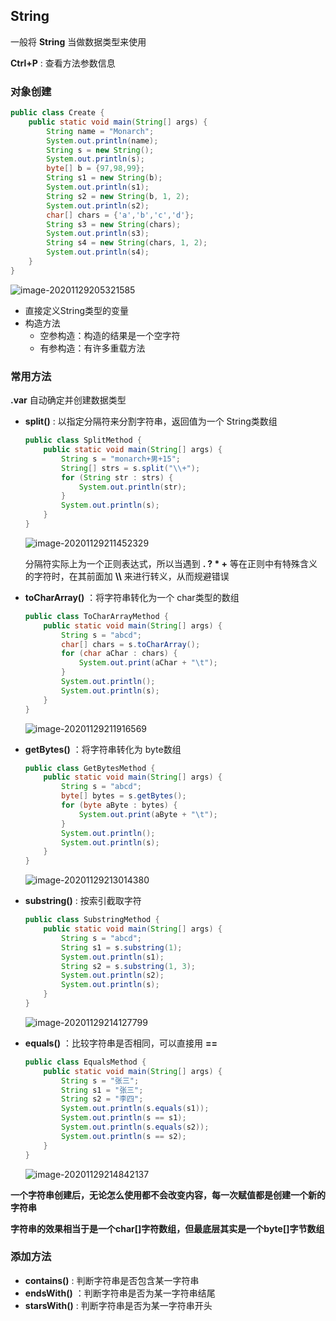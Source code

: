 ## String

一般将 **String** 当做数据类型来使用

**Ctrl+P** : 查看方法参数信息

### 对象创建

```java
public class Create {
    public static void main(String[] args) {
        String name = "Monarch";
        System.out.println(name);
        String s = new String();
        System.out.println(s);
        byte[] b = {97,98,99};
        String s1 = new String(b);
        System.out.println(s1);
        String s2 = new String(b, 1, 2);
        System.out.println(s2);
        char[] chars = {'a','b','c','d'};
        String s3 = new String(chars);
        System.out.println(s3);
        String s4 = new String(chars, 1, 2);
        System.out.println(s4);
    }
}
```

![image-20201129205321585](https://img2020.cnblogs.com/blog/2213660/202011/2213660-20201129205322775-520497139.png) 

- 直接定义String类型的变量
- 构造方法
    - 空参构造：构造的结果是一个空字符
    - 有参构造：有许多重载方法



### 常用方法

**.var** 自动确定并创建数据类型

- **split()** : 以指定分隔符来分割字符串，返回值为一个 String类数组

    ```java
    public class SplitMethod {
        public static void main(String[] args) {
            String s = "monarch+男+15";
            String[] strs = s.split("\\+");
            for (String str : strs) {
                System.out.println(str);
            }
            System.out.println(s);
        }
    }
    ```

    ![image-20201129211452329](https://img2020.cnblogs.com/blog/2213660/202011/2213660-20201129211453545-1198649707.png)

    分隔符实际上为一个正则表达式，所以当遇到 **.  ?  *  +** 等在正则中有特殊含义的字符时，在其前面加 **\\\\** 来进行转义，从而规避错误

- **toCharArray()** ：将字符串转化为一个 char类型的数组

    ```java
    public class ToCharArrayMethod {
        public static void main(String[] args) {
            String s = "abcd";
            char[] chars = s.toCharArray();
            for (char aChar : chars) {
                System.out.print(aChar + "\t");
            }
            System.out.println();
            System.out.println(s);
        }
    }
    ```

    ![image-20201129211916569](https://img2020.cnblogs.com/blog/2213660/202011/2213660-20201129211917700-975145822.png)

- **getBytes()** ：将字符串转化为 byte数组

    ```java
    public class GetBytesMethod {
        public static void main(String[] args) {
            String s = "abcd";
            byte[] bytes = s.getBytes();
            for (byte aByte : bytes) {
                System.out.print(aByte + "\t");
            }
            System.out.println();
            System.out.println(s);
        }
    }
    ```

    ![image-20201129213014380](https://img2020.cnblogs.com/blog/2213660/202011/2213660-20201129213015609-1897191245.png)

- **substring()** : 按索引截取字符

    ```java
    public class SubstringMethod {
        public static void main(String[] args) {
            String s = "abcd";
            String s1 = s.substring(1);
            System.out.println(s1);
            String s2 = s.substring(1, 3);
            System.out.println(s2);
            System.out.println(s);
        }
    }
    ```

    ![image-20201129214127799](https://img2020.cnblogs.com/blog/2213660/202011/2213660-20201129214129020-1588663760.png)

- **equals()** ：比较字符串是否相同，可以直接用 **==** 

    ```java
    public class EqualsMethod {
        public static void main(String[] args) {
            String s = "张三";
            String s1 = "张三";
            String s2 = "李四";
            System.out.println(s.equals(s1));
            System.out.println(s == s1);
            System.out.println(s.equals(s2));
            System.out.println(s == s2);
        }
    }
    ```

    ![image-20201129214842137](https://img2020.cnblogs.com/blog/2213660/202011/2213660-20201129214843343-79703231.png)



**一个字符串创建后，无论怎么使用都不会改变内容，每一次赋值都是创建一个新的字符串** 

**字符串的效果相当于是一个char[]字符数组，但最底层其实是一个byte[]字节数组** 



### 添加方法

- **contains()**  : 判断字符串是否包含某一字符串
- **endsWith()** ：判断字符串是否为某一字符串结尾
- **starsWith()** : 判断字符串是否为某一字符串开头